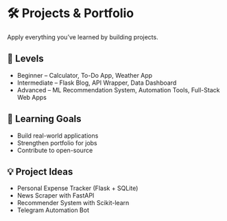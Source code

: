 # 🛠️ Projects & Portfolio

Apply everything you’ve learned by building projects.  

## 📌 Levels
- Beginner – Calculator, To-Do App, Weather App
- Intermediate – Flask Blog, API Wrapper, Data Dashboard
- Advanced – ML Recommendation System, Automation Tools, Full-Stack Web Apps

## 🎯 Learning Goals
- Build real-world applications
- Strengthen portfolio for jobs
- Contribute to open-source

## 💡 Project Ideas
- Personal Expense Tracker (Flask + SQLite)
- News Scraper with FastAPI
- Recommender System with Scikit-learn
- Telegram Automation Bot
